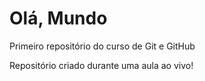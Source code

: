 # Olá, Mundo
 Primeiro repositório do curso de Git e GitHub

Repositório criado durante uma aula ao vivo!     